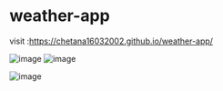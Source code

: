 # weather-app

visit :https://chetana16032002.github.io/weather-app/

![image](https://user-images.githubusercontent.com/91176005/147064579-37b258c1-d20b-444d-a4e6-b54ebdf0d389.png)
![image](https://user-images.githubusercontent.com/91176005/147110595-70d48597-7eaf-45b2-abe1-7fa1e7d92c82.png)

![image](https://user-images.githubusercontent.com/91176005/147064878-96b9f5a5-8767-4dfb-a636-8f8ac3db23b8.png)

